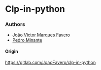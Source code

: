 # Clp-in-python


### Authors
- [João Victor Marques Favero](https://github.com/jaofavero)
- [Pedro Minante](https://github.com/pminante)

#### Origin
  https://gitlab.com/JoaoFavero/clp-in-python
